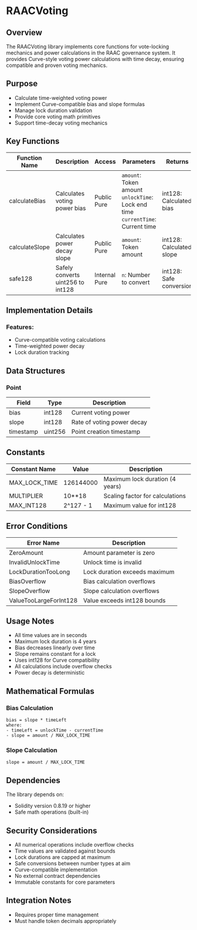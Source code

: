 

# RAACVoting

## Overview

The RAACVoting library implements core functions for vote-locking mechanics and power calculations in the RAAC governance system. It provides Curve-style voting power calculations with time decay, ensuring compatible and proven voting mechanics.

## Purpose

- Calculate time-weighted voting power
- Implement Curve-compatible bias and slope formulas
- Manage lock duration validation
- Provide core voting math primitives
- Support time-decay voting mechanics

## Key Functions

| Function Name | Description | Access | Parameters | Returns |
|---------------|-------------|---------|------------|---------|
| calculateBias | Calculates voting power bias | Public Pure | `amount`: Token amount<br>`unlockTime`: Lock end time<br>`currentTime`: Current time | int128: Calculated bias |
| calculateSlope | Calculates power decay slope | Public Pure | `amount`: Token amount | int128: Calculated slope |
| safe128 | Safely converts uint256 to int128 | Internal Pure | `n`: Number to convert | int128: Safe conversion |

## Implementation Details

### Features:

- Curve-compatible voting calculations
- Time-weighted power decay
- Lock duration tracking

## Data Structures

### Point
| Field | Type | Description |
|-------|------|-------------|
| bias | int128 | Current voting power |
| slope | int128 | Rate of voting power decay |
| timestamp | uint256 | Point creation timestamp |

## Constants

| Constant Name | Value | Description |
|---------------|-------|-------------|
| MAX_LOCK_TIME | 126144000 | Maximum lock duration (4 years) |
| MULTIPLIER | 10**18 | Scaling factor for calculations |
| MAX_INT128 | 2^127 - 1 | Maximum value for int128 |

## Error Conditions

| Error Name | Description |
|------------|-------------|
| ZeroAmount | Amount parameter is zero |
| InvalidUnlockTime | Unlock time is invalid |
| LockDurationTooLong | Lock duration exceeds maximum |
| BiasOverflow | Bias calculation overflows |
| SlopeOverflow | Slope calculation overflows |
| ValueTooLargeForInt128 | Value exceeds int128 bounds |

## Usage Notes

- All time values are in seconds
- Maximum lock duration is 4 years
- Bias decreases linearly over time
- Slope remains constant for a lock
- Uses int128 for Curve compatibility
- All calculations include overflow checks
- Power decay is deterministic

## Mathematical Formulas

### Bias Calculation
```
bias = slope * timeLeft
where:
- timeLeft = unlockTime - currentTime
- slope = amount / MAX_LOCK_TIME
```

### Slope Calculation
```
slope = amount / MAX_LOCK_TIME
```

## Dependencies

The library depends on:

- Solidity version 0.8.19 or higher
- Safe math operations (built-in)

## Security Considerations

- All numerical operations include overflow checks
- Time values are validated against bounds
- Lock durations are capped at maximum
- Safe conversions between number types at aim
- Curve-compatible implementation
- No external contract dependencies
- Immutable constants for core parameters

## Integration Notes

- Requires proper time management
- Must handle token decimals appropriately
